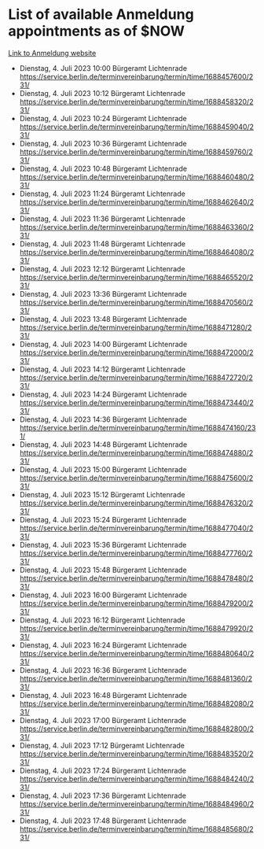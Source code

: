 # List of available Anmeldung appointments as of $NOW
[Link to Anmeldung website](https://service.berlin.de/terminvereinbarung/termin/tag.php?termin=1&anliegen[]=120686&dienstleisterlist=122210,122217,327316,122219,327312,122227,327314,122231,327346,122243,327348,122254,122252,329742,122260,329745,122262,329748,122271,327278,122273,327274,122277,327276,330436,122280,327294,122282,327290,122284,327292,122291,327270,122285,327266,122286,327264,122296,327268,150230,329760,122297,327286,122294,327284,122312,329763,122314,329775,122304,327330,122311,327334,122309,327332,317869,122281,327352,122279,329772,122283,122276,327324,122274,327326,122267,329766,122246,327318,122251,327320,122257,327322,122208,327298,122226,327300&herkunft=http%3A%2F%2Fservice.berlin.de%2Fdienstleistung%2F120686%2F)
- Dienstag, 4. Juli 2023 10:00 Bürgeramt Lichtenrade https://service.berlin.de/terminvereinbarung/termin/time/1688457600/231/
- Dienstag, 4. Juli 2023 10:12 Bürgeramt Lichtenrade https://service.berlin.de/terminvereinbarung/termin/time/1688458320/231/
- Dienstag, 4. Juli 2023 10:24 Bürgeramt Lichtenrade https://service.berlin.de/terminvereinbarung/termin/time/1688459040/231/
- Dienstag, 4. Juli 2023 10:36 Bürgeramt Lichtenrade https://service.berlin.de/terminvereinbarung/termin/time/1688459760/231/
- Dienstag, 4. Juli 2023 10:48 Bürgeramt Lichtenrade https://service.berlin.de/terminvereinbarung/termin/time/1688460480/231/
- Dienstag, 4. Juli 2023 11:24 Bürgeramt Lichtenrade https://service.berlin.de/terminvereinbarung/termin/time/1688462640/231/
- Dienstag, 4. Juli 2023 11:36 Bürgeramt Lichtenrade https://service.berlin.de/terminvereinbarung/termin/time/1688463360/231/
- Dienstag, 4. Juli 2023 11:48 Bürgeramt Lichtenrade https://service.berlin.de/terminvereinbarung/termin/time/1688464080/231/
- Dienstag, 4. Juli 2023 12:12 Bürgeramt Lichtenrade https://service.berlin.de/terminvereinbarung/termin/time/1688465520/231/
- Dienstag, 4. Juli 2023 13:36 Bürgeramt Lichtenrade https://service.berlin.de/terminvereinbarung/termin/time/1688470560/231/
- Dienstag, 4. Juli 2023 13:48 Bürgeramt Lichtenrade https://service.berlin.de/terminvereinbarung/termin/time/1688471280/231/
- Dienstag, 4. Juli 2023 14:00 Bürgeramt Lichtenrade https://service.berlin.de/terminvereinbarung/termin/time/1688472000/231/
- Dienstag, 4. Juli 2023 14:12 Bürgeramt Lichtenrade https://service.berlin.de/terminvereinbarung/termin/time/1688472720/231/
- Dienstag, 4. Juli 2023 14:24 Bürgeramt Lichtenrade https://service.berlin.de/terminvereinbarung/termin/time/1688473440/231/
- Dienstag, 4. Juli 2023 14:36 Bürgeramt Lichtenrade https://service.berlin.de/terminvereinbarung/termin/time/1688474160/231/
- Dienstag, 4. Juli 2023 14:48 Bürgeramt Lichtenrade https://service.berlin.de/terminvereinbarung/termin/time/1688474880/231/
- Dienstag, 4. Juli 2023 15:00 Bürgeramt Lichtenrade https://service.berlin.de/terminvereinbarung/termin/time/1688475600/231/
- Dienstag, 4. Juli 2023 15:12 Bürgeramt Lichtenrade https://service.berlin.de/terminvereinbarung/termin/time/1688476320/231/
- Dienstag, 4. Juli 2023 15:24 Bürgeramt Lichtenrade https://service.berlin.de/terminvereinbarung/termin/time/1688477040/231/
- Dienstag, 4. Juli 2023 15:36 Bürgeramt Lichtenrade https://service.berlin.de/terminvereinbarung/termin/time/1688477760/231/
- Dienstag, 4. Juli 2023 15:48 Bürgeramt Lichtenrade https://service.berlin.de/terminvereinbarung/termin/time/1688478480/231/
- Dienstag, 4. Juli 2023 16:00 Bürgeramt Lichtenrade https://service.berlin.de/terminvereinbarung/termin/time/1688479200/231/
- Dienstag, 4. Juli 2023 16:12 Bürgeramt Lichtenrade https://service.berlin.de/terminvereinbarung/termin/time/1688479920/231/
- Dienstag, 4. Juli 2023 16:24 Bürgeramt Lichtenrade https://service.berlin.de/terminvereinbarung/termin/time/1688480640/231/
- Dienstag, 4. Juli 2023 16:36 Bürgeramt Lichtenrade https://service.berlin.de/terminvereinbarung/termin/time/1688481360/231/
- Dienstag, 4. Juli 2023 16:48 Bürgeramt Lichtenrade https://service.berlin.de/terminvereinbarung/termin/time/1688482080/231/
- Dienstag, 4. Juli 2023 17:00 Bürgeramt Lichtenrade https://service.berlin.de/terminvereinbarung/termin/time/1688482800/231/
- Dienstag, 4. Juli 2023 17:12 Bürgeramt Lichtenrade https://service.berlin.de/terminvereinbarung/termin/time/1688483520/231/
- Dienstag, 4. Juli 2023 17:24 Bürgeramt Lichtenrade https://service.berlin.de/terminvereinbarung/termin/time/1688484240/231/
- Dienstag, 4. Juli 2023 17:36 Bürgeramt Lichtenrade https://service.berlin.de/terminvereinbarung/termin/time/1688484960/231/
- Dienstag, 4. Juli 2023 17:48 Bürgeramt Lichtenrade https://service.berlin.de/terminvereinbarung/termin/time/1688485680/231/
